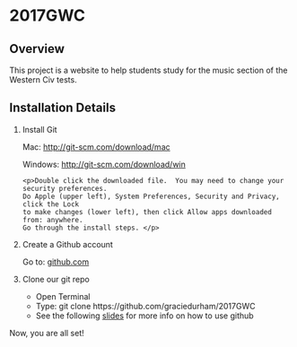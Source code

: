 # 2017GWC
<h2>Overview</h2>
<p>This project is a website to help students study for the music section of the Western Civ tests.</p>

<h2>Installation Details</h2>
<ol>
  <li>Install Git</li>
    <p>Mac: <a href="http://git-scm.com/download/mac" target="_blank">http://git-scm.com/download/mac</a> </p>
    <p>Windows:  <a href="http://git-scm.com/download/win" target="_blank">http://git-scm.com/download/win</a> </p>

    <p>Double click the downloaded file.  You may need to change your security preferences.    
    Do Apple (upper left), System Preferences, Security and Privacy, click the Lock 
    to make changes (lower left), then click Allow apps downloaded from: anywhere.
    Go through the install steps. </p>
  <li>Create a Github account</li>
    <p>Go to:  <a href="http://github.com" target="_blank">github.com</a> </p>

  <li>Clone our git repo</li>
    <ul>
      <li>Open Terminal</li>
      <li>Type:  git clone https://github.com/graciedurham/2017GWC</li>
      <li> See the following <a href="http://tinyurl.com/j58ggz5" target="_blank">  slides</a> for more info on how to use github </li>
    </ul>
    
</ol>

<p> Now, you are all set!</p>
      